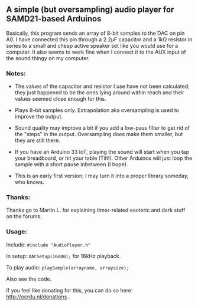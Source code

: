 ## A simple (but oversampling) audio player for SAMD21-based Arduinos

Basically, this program sends an array of 8-bit samples to the DAC on pin A0. I have connected this pin through a 2.2μF capacitor and a 1kΩ resistor in series to a small and cheap active speaker set like you would use for a computer. It also seems to work fine when I connect it to the AUX input of the sound thingy on my computer.

### Notes:

* The values of the capacitor and resistor I use have not been calculated; they just happened to be the ones lying around within reach and their values seemed close enough for this.

* Plays 8-bit samples only. Extrapolation aka oversampling is used to improve the output.

* Sound quality may improve a bit if you add a low-pass filter to get rid of the "steps" in the output. Oversampling does make them smaller, but they are still there.

* If you have an Arduino 33 IoT, playing the sound will start when you tap your breadboard, or hit your table (Tilt!). Other Arduinos will just loop the sample with a short pause inbetween (I hope).

* This is an early first version; I may turn it into a proper library someday, who knows.

### Thanks:

Thanks go to Martin L. for explaining timer-related esoteric and dark stuff on the forums.

### Usage:

Include: `#include "AudioPlayer.h"`

In setup: `DACSetup(16000);` for 16kHz playback.

To play audio: `playSample(arrayname, arraysize);`

Also see the code.

If you feel like donating for this, you can do so here: http://ocrdu.nl/donations .